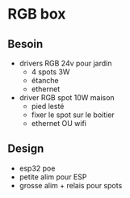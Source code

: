 # RGB box

## Besoin

- drivers RGB 24v pour jardin
  - 4 spots 3W
  - étanche
  - ethernet
- driver RGB spot 10W maison
  - pied lesté
  - fixer le spot sur le boitier
  - ethernet OU wifi

## Design

- esp32 poe
- petite alim pour ESP
- grosse alim + relais pour spots
